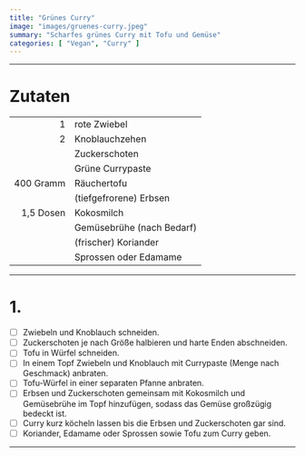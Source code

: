 ```yaml
---
title: "Grünes Curry"
image: "images/gruenes-curry.jpeg"
summary: "Scharfes grünes Curry mit Tofu und Gemüse"
categories: [ "Vegan", "Curry" ]
---
```


---

# Zutaten

|           |                           |
|----------:|:--------------------------|
|         1 | rote Zwiebel              |
|         2 | Knoblauchzehen            |
|           | Zuckerschoten             |
|           | Grüne Currypaste          |
| 400 Gramm | Räuchertofu               |
|           | (tiefgefrorene) Erbsen    |
| 1,5 Dosen | Kokosmilch                |
|           | Gemüsebrühe (nach Bedarf) |
|           | (frischer) Koriander      |
|           | Sprossen oder Edamame     |

---

# 1.

- [ ] Zwiebeln und Knoblauch schneiden.
- [ ] Zuckerschoten je nach Größe halbieren und harte Enden abschneiden.
- [ ] Tofu in Würfel schneiden.
- [ ] In einem Topf Zwiebeln und Knoblauch mit Currypaste (Menge nach Geschmack) anbraten.
- [ ] Tofu-Würfel in einer separaten Pfanne anbraten.
- [ ] Erbsen und Zuckerschoten gemeinsam mit Kokosmilch und Gemüsebrühe im Topf hinzufügen, sodass das Gemüse großzügig
  bedeckt ist.
- [ ] Curry kurz köcheln lassen bis die Erbsen und Zuckerschoten gar sind.
- [ ] Koriander, Edamame oder Sprossen sowie Tofu zum Curry geben.

---
